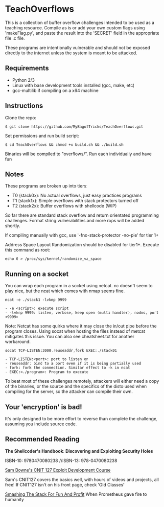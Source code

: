 # TeachOverflows

This is a collection of buffer overflow challenges intended to be used as a teaching resource. Compile as is or add your own custom flags using 'makeFlag.py', and paste the result into the 'SECRET' field in the appropriate file .c file.

These programs are intentionally vulnerable and should not be exposed directly to the internet unless the system is meant to be attacked.

## Requirements
- Python 2/3
- Linux with base development tools installed (gcc, make, etc)
- gcc-multilib if compiling on a x64 machine

## Instructions

Clone the repo:

`$ git clone https://github.com/MyBagofTricks/TeachOverflows.git`

Set permissions and run build script: 

`$ cd TeachOverflows && chmod +x build.sh && ./build.sh`

Binaries will be compiled to "overflows/". Run each individually and have fun

## Notes

These programs are broken up into tiers:

- T0 (stack0x): No actual overflows, just easy practices programs
- T1 (stack1x): Simple overflows with stack protectors turned off
- T2 (stack2x): Buffer overflows with shellcode (WIP)

So far there are standard stack overflow and return orientated programming challenges. Format string vulnerabilities and more rops will be added shortly.

If compiling manually with gcc, use '-fno-stack-protector -no-pie' for tier 1+

Address Space Layout Randomization should be disabled for tier1+. Execute this command as root:

`echo 0 > /proc/sys/kernel/randomize_va_space`

## Running on a socket

You can wrap each program in a socket using netcat. nc doesn't seem to play nice, but the ncat which comes with nmap seems fine. 

`ncat -e ./stack1 -lvknp 9999`

    - -e <script>: execute script
    - -lvknp 9999: listen, verbose, keep open (multi handler), nodns, port <9999>

Note: Netcat has some quirks where it may close the in/out pipe before the program closes. Using socat when hosting the files instead of metcat mitigates this issue. You can also see cheatsheet.txt for another workaround.

`socat TCP-LISTEN:3000.reuseaddr,fork EXEC:./stack01`

    - TCP-LISTEN:<port>: port to listen on
    - reuseaddr: bind to a port even if it is being partially used
    - fork: fork the connection. Similar effect to -k in ncat
    - EXEC:<./program>: Program to execute

To beat most of these challenges remotely, attackers will either need a copy of the binaries, or the source and the specifics of the disto used when compiling for the server, so the attacker can compile their own.



## Your 'encryption' is bad!
It's only designed to be more effort to reverse than complete the challenge, assuming you include source code. 

## Recommended Reading 
**The Shellcoder's Handbook: Discovering and Exploiting Security Holes**

ISBN-10: 9780470080238 //ISBN-13: 978-0470080238


[Sam Bowne's CNIT 127 Exploit Development Course](https://samsclass.info/) 

Sam's CNIT127 covers the basics well, with hours of videos and projects, all free! If CNIT127 isn't on his front page, check 'Old Classes'


[Smashing The Stack For Fun And Profit](http://www-inst.eecs.berkeley.edu/~cs161/fa08/papers/stack_smashing.pdf) When Prometheus gave fire to humanity

